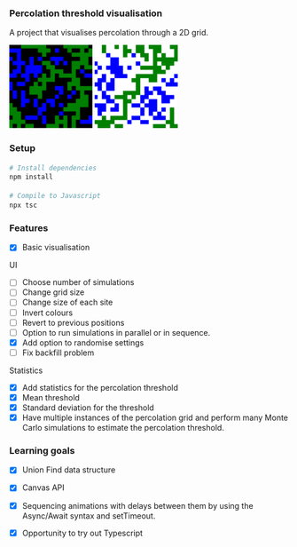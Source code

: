 ### Percolation threshold visualisation 

A project that visualises percolation through a 2D grid.

<picture>
  <source media="(prefers-color-scheme: dark)" srcset="./images/percolationanimationDark.png">
  <source media="(prefers-color-scheme: light)" srcset="./images/percolationanimationLight.png">
<img alt="Example percolation grid" src="./images/percolationanimationDark.png", width="150" height="150" />
<img alt="Example percolation grid" src="./images/percolationanimationLight.png", width="150" height="150" />
</picture>


### Setup 

```bash 
# Install dependencies
npm install 

# Compile to Javascript
npx tsc
```

### Features 

- [x] Basic visualisation 

UI

- [ ] Choose number of simulations
- [ ] Change grid size 
- [ ] Change size of each site 
- [ ] Invert colours
- [ ] Revert to previous positions 
- [ ] Option to run simulations in parallel or in sequence.
- [x] Add option to randomise settings
- [ ] Fix backfill problem 

Statistics 

- [x] Add statistics for the percolation threshold 
- [x] Mean threshold
- [x] Standard deviation for the threshold 
- [x] Have multiple instances of the percolation grid and perform many Monte Carlo simulations to estimate the percolation threshold. 

### Learning goals 

- [x] Union Find data structure 
- [x] Canvas API 
- [x] Sequencing animations with delays between them by using the Async/Await syntax and setTimeout. 
- [x] Opportunity to try out Typescript


